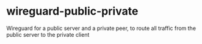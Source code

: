 # wireguard-public-private
Wireguard for a public server and a private peer, to route all traffic from the public server to the private client
